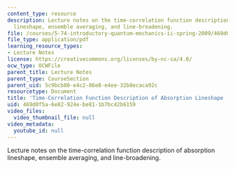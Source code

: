 ```yaml
---
content_type: resource
description: Lecture notes on the time-correlation function description of absorption
  lineshape, ensemble averaging, and line-broadening.
file: /courses/5-74-introductory-quantum-mechanics-ii-spring-2009/469d0f5a6e82924ebe811b7bc42b6159_MIT5_74s09_lec06.pdf
file_type: application/pdf
learning_resource_types:
- Lecture Notes
license: https://creativecommons.org/licenses/by-nc-sa/4.0/
ocw_type: OCWFile
parent_title: Lecture Notes
parent_type: CourseSection
parent_uid: 5c9bcb80-e4c2-86e8-e4ee-32b8ecaca92c
resourcetype: Document
title: 'Time-Correlation Function Description of Absorption Lineshape '
uid: 469d0f5a-6e82-924e-be81-1b7bc42b6159
video_files:
  video_thumbnail_file: null
video_metadata:
  youtube_id: null
---
```

Lecture notes on the time-correlation function description of absorption lineshape, ensemble averaging, and line-broadening.